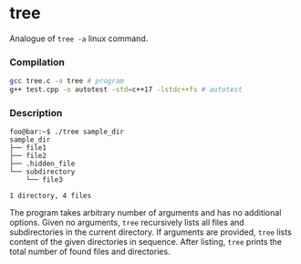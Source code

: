 # tree

Analogue of `tree -a` linux command.

### Compilation
```bash
gcc tree.c -o tree # program
g++ test.cpp -o autotest -std=c++17 -lstdc++fs # autotest
```

### Description
```shell
foo@bar:~$ ./tree sample_dir
sample_dir
├── file1
├── file2
├── .hidden_file
└── subdirectory
    └── file3

1 directory, 4 files
```
The program takes arbitrary number of arguments and has no additional options. Given no arguments, `tree` recursively lists all files and subdirectories in the current directory. If arguments are provided, `tree` lists content of the given directories in sequence. After listing, `tree` prints the total number of found files and directories.